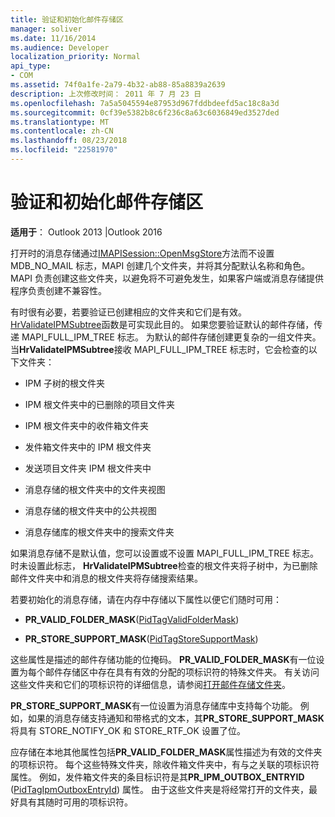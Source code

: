 ```yaml
---
title: 验证和初始化邮件存储区
manager: soliver
ms.date: 11/16/2014
ms.audience: Developer
localization_priority: Normal
api_type:
- COM
ms.assetid: 74f0a1fe-2a79-4b32-ab88-85a8839a2639
description: 上次修改时间： 2011 年 7 月 23 日
ms.openlocfilehash: 7a5a5045594e87953d967fddbdeefd5ac18c8a3d
ms.sourcegitcommit: 0cf39e5382b8c6f236c8a63c6036849ed3527ded
ms.translationtype: MT
ms.contentlocale: zh-CN
ms.lasthandoff: 08/23/2018
ms.locfileid: "22581970"
---
```

# <a name="validating-and-initializing-a-message-store"></a>验证和初始化邮件存储区

  
  
**适用于**： Outlook 2013 |Outlook 2016 
  
打开时的消息存储通过[IMAPISession::OpenMsgStore](imapisession-openmsgstore.md)方法而不设置 MDB_NO_MAIL 标志，MAPI 创建几个文件夹，并将其分配默认名称和角色。 MAPI 负责创建这些文件夹，以避免将不可避免发生，如果客户端或消息存储提供程序负责创建不兼容性。 
  
有时很有必要，若要验证已创建相应的文件夹和它们是有效。 [HrValidateIPMSubtree](hrvalidateipmsubtree.md)函数是可实现此目的。 如果您要验证默认的邮件存储，传递 MAPI_FULL_IPM_TREE 标志。 为默认的邮件存储创建更复杂的一组文件夹。 当**HrValidateIPMSubtree**接收 MAPI_FULL_IPM_TREE 标志时，它会检查的以下文件夹： 
  
- IPM 子树的根文件夹
    
- IPM 根文件夹中的已删除的项目文件夹
    
- IPM 根文件夹中的收件箱文件夹
    
- 发件箱文件夹中的 IPM 根文件夹
    
- 发送项目文件夹 IPM 根文件夹中
    
- 消息存储的根文件夹中的文件夹视图
    
- 消息存储的根文件夹中的公共视图
    
- 消息存储库的根文件夹中的搜索文件夹
    
如果消息存储不是默认值，您可以设置或不设置 MAPI_FULL_IPM_TREE 标志。 时未设置此标志， **HrValidateIPMSubtree**检查的根文件夹将子树中，为已删除邮件文件夹中和消息的根文件夹将存储搜索结果。 
  
若要初始化的消息存储，请在内存中存储以下属性以便它们随时可用：
  
- **PR_VALID_FOLDER_MASK**([PidTagValidFolderMask](pidtagvalidfoldermask-canonical-property.md))
    
- **PR_STORE_SUPPORT_MASK**([PidTagStoreSupportMask](pidtagstoresupportmask-canonical-property.md))
    
这些属性是描述的邮件存储功能的位掩码。 **PR_VALID_FOLDER_MASK**有一位设置为每个邮件存储区中存在具有有效的分配的项标识符的特殊文件夹。 有关访问这些文件夹和它们的项标识符的详细信息，请参阅[打开邮件存储文件夹](opening-a-message-store-folder.md)。 
  
 **PR_STORE_SUPPORT_MASK**有一位设置为消息存储库中支持每个功能。 例如，如果的消息存储支持通知和带格式的文本，其**PR_STORE_SUPPORT_MASK**将具有 STORE_NOTIFY_OK 和 STORE_RTF_OK 设置了位。 
  
应存储在本地其他属性包括**PR_VALID_FOLDER_MASK**属性描述为有效的文件夹的项标识符。 每个这些特殊文件夹，除收件箱文件夹中，有与之关联的项标识符属性。 例如，发件箱文件夹的条目标识符是其**PR_IPM_OUTBOX_ENTRYID** ([PidTagIpmOutboxEntryId](pidtagipmoutboxentryid-canonical-property.md)) 属性。 由于这些文件夹是将经常打开的文件夹，最好具有其随时可用的项标识符。
  

